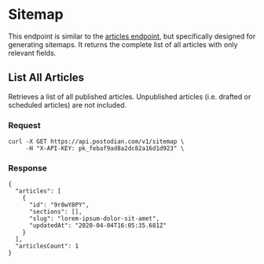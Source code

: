 # Sitemap

This endpoint is similar to the [articles endpoint](https://postodian.com/docs/articles), but specifically designed for generating sitemaps. It returns the complete list of all articles with only relevant fields.

## List All Articles

Retrieves a list of all published articles. Unpublished articles (i.e. drafted or scheduled articles) are not included.

### Request

```
curl -X GET https://api.postodian.com/v1/sitemap \
     -H "X-API-KEY: pk_febaf9ad8a2dc82a16d1d923" \
```

### Response

```
{
  "articles": [
    {
      "id": "9r8wY8PY",
      "sections": [],
      "slug": "lorem-ipsum-dolor-sit-amet",
      "updatedAt": "2020-04-04T16:05:35.681Z"
    }
  ],
  "articlesCount": 1
}
```
